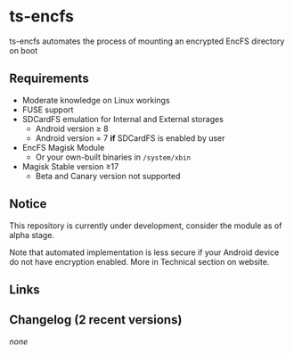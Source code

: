 # ts-encfs

ts-encfs automates the process of mounting an encrypted EncFS directory on boot

## Requirements

- Moderate knowledge on Linux workings
- FUSE support
- SDCardFS emulation for Internal and External storages
  - Android version ≥ 8
  - Android version = 7 **if** SDCardFS is enabled by user
- EncFS Magisk Module
  - Or your own-built binaries in `/system/xbin`
- Magisk Stable version ≥17
  - Beta and Canary version not supported

## Notice

This repository is currently under development, consider the module as of alpha stage.

Note that automated implementation is less secure if your Android device do not have encryption enabled. More in Technical section on website.

## Links

## Changelog (2 recent versions)

_none_